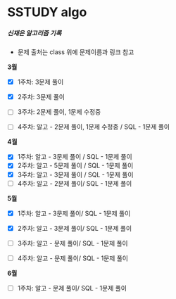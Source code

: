 # SSTUDY algo

##### 신재은 알고리즘 기록

- 문제 출처는 class 위에 문제이름과 링크 참고

**3월**

- [x] 1주차: 3문제 풀이

- [x] 2주차: 3문제 풀이

- [ ] 3주차: 2문제 풀이, 1문제 수정중

- [ ] 4주차: 알고 - 2문제 풀이, 1문제 수정중 / SQL - 1문제 풀이

**4월**

- [x] 1주차: 알고 - 3문제 풀이 / SQL - 1문제 풀이
- [x] 2주차: 알고 - 5문제 풀이 / SQL - 1문제 풀이
- [x] 3주차: 알고 - 3문제 풀이 / SQL - 1문제 풀이
- [ ] 4주차: 알고 - 2문제 풀이/ SQL - 1문제 풀이

**5월**

- [x] 1주차: 알고 - 3문제 풀이/ SQL - 1문제 풀이

- [x] 2주차: 알고 - 3문제 풀이/ SQL - 1문제 풀이

- [ ] 3주차: 알고 - 문제 풀이/ SQL - 1문제 풀이

- [ ] 4주차: 알고 - 문제 풀이/ SQL - 1문제 풀이

**6월**

- [ ] 1주차: 알고 - 문제 풀이/ SQL - 1문제 풀이
